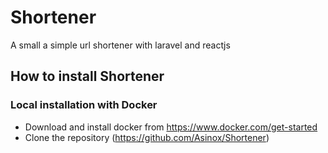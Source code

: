 # Shortener
A small a simple url shortener with laravel and reactjs

## How to install Shortener
### Local installation with Docker

* Download and install docker from https://www.docker.com/get-started
* Clone the repository (https://github.com/Asinox/Shortener)


